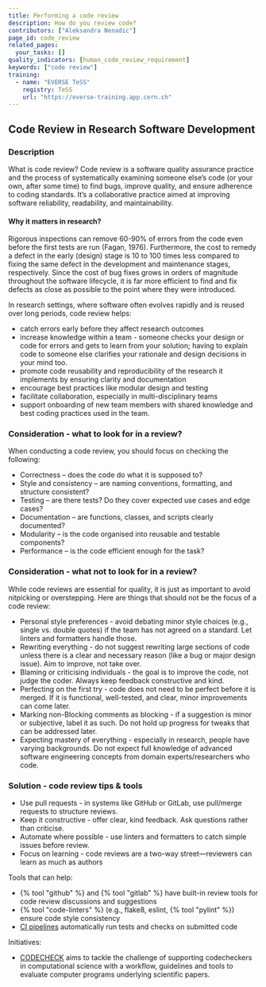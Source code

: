 ```yaml
---
title: Performing a code review
description: How do you review code?
contributors: ["Aleksandra Nenadic"]
page_id: code_review
related_pages:
  your_tasks: []
quality_indicators: [human_code_review_requirement]
keywords: ["code review"]
training:
  - name: "EVERSE TeSS"
    registry: TeSS
    url: "https://everse-training.app.cern.ch"
---
```


## Code Review in Research Software Development

### Description

What is code review?
Code review is a software quality assurance practice and the process of systematically examining someone else’s code (or your own, after some time) to find bugs, improve quality, and ensure adherence to coding standards.
It’s a collaborative practice aimed at improving software reliability, readability, and maintainability.

#### Why it matters in research?

Rigorous inspections can remove 60-90% of errors from the code even before the first tests are run (Fagan, 1976).
Furthermore, the cost to remedy a defect in the early (design) stage is 10 to 100 times less compared to fixing the same defect in the development and maintenance stages, respectively.
Since the cost of bug fixes grows in orders of magnitude throughout the software lifecycle, it is far more efficient to find and fix defects as close as possible to the point where they were introduced.

In research settings, where software often evolves rapidly and is reused over long periods, code review helps:

- catch errors early before they affect research outcomes
- increase knowledge within a team - someone checks your design or code for errors and gets to learn from your solution; having to explain code to someone else clarifies your rationale and design decisions in your mind too.
- promote code reusability and reproducibility of the research it implements by ensuring clarity and documentation
- encourage best practices like modular design and testing
- facilitate collaboration, especially in multi-disciplinary teams
- support onboarding of new team members with shared knowledge and best coding practices used in the team.

### Consideration - what to look for in a review?

When conducting a code review, you should focus on checking the following:

- Correctness – does the code do what it is supposed to?
- Style and consistency – are naming conventions, formatting, and structure consistent?
- Testing – are there tests? Do they cover expected use cases and edge cases?
- Documentation – are functions, classes, and scripts clearly documented?
- Modularity – is the code organised into reusable and testable components?
- Performance – is the code efficient enough for the task?

### Consideration - what not to look for in a review?

While code reviews are essential for quality, it is just as important to avoid nitpicking or overstepping.
Here are things that should not be the focus of a code review:

- Personal style preferences - avoid debating minor style choices (e.g., single vs. double quotes) if the team has not agreed on a standard. Let linters and formatters handle those.
- Rewriting everything - do not suggest rewriting large sections of code unless there is a clear and necessary reason (like a bug or major design issue). Aim to improve, not take over.
- Blaming or criticising individuals - the goal is to improve the code, not judge the coder. Always keep feedback constructive and kind.
- Perfecting on the first try - code does not need to be perfect before it is merged. If it is functional, well-tested, and clear, minor improvements can come later.
- Marking non-Blocking comments as blocking - if a suggestion is minor or subjective, label it as such. Do not hold up progress for tweaks that can be addressed later.
- Expecting mastery of everything - especially in research, people have varying backgrounds. Do not expect full knowledge of advanced software engineering concepts from domain experts/researchers who code.  

### Solution - code review tips & tools

- Use pull requests - in systems like GitHub or GitLab, use pull/merge requests to structure reviews.
- Keep it constructive - offer clear, kind feedback. Ask questions rather than criticise.
- Automate where possible - use linters and formatters to catch simple issues before review.
- Focus on learning - code reviews are a two-way street—reviewers can learn as much as authors

Tools that can help:

- {% tool "github" %} and {% tool "gitlab" %} have built-in review tools for code review discussions and suggestions
- {% tool "code-linters" %} (e.g., flake8, eslint, {% tool "pylint" %}) ensure code style consistency
- [CI pipelines](./ci_cd) automatically run tests and checks on submitted code

Initiatives:

- [CODECHECK](https://codecheck.org.uk/) aims to tackle the challenge of supporting codecheckers in computational science with a workflow, guidelines and tools to evaluate computer programs underlying scientific papers.
